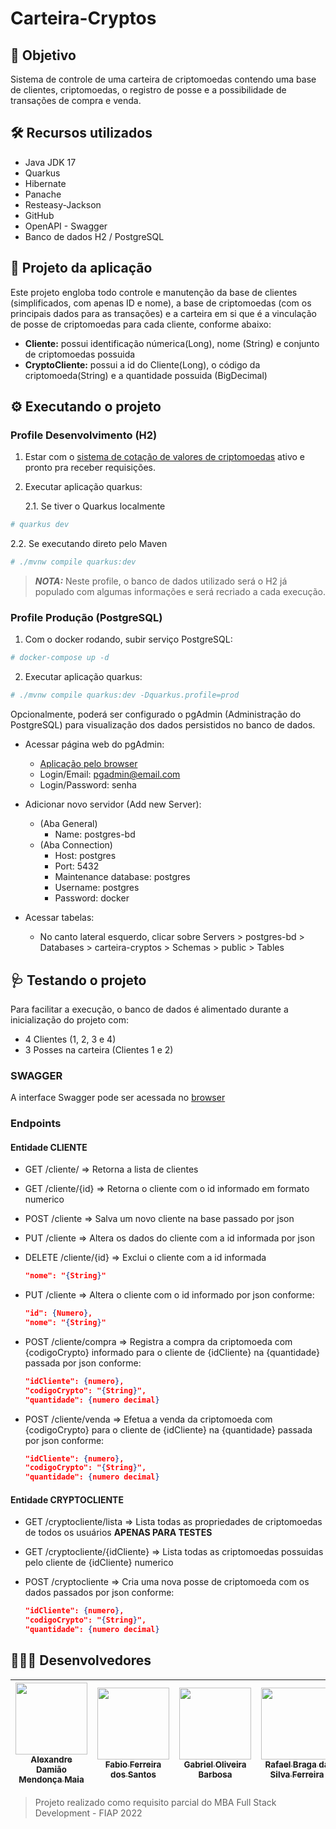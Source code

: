 # Carteira-Cryptos

## 🎯 Objetivo

Sistema de controle de uma carteira de criptomoedas contendo uma base de clientes, criptomoedas, o registro de posse e a possibilidade de transações de compra e venda.

## 🛠️ Recursos utilizados

- Java JDK 17
- Quarkus
- Hibernate
- Panache
- Resteasy-Jackson
- GitHub
- OpenAPI - Swagger
- Banco de dados H2 / PostgreSQL

## 📐 Projeto da aplicação

Este projeto engloba todo controle e manutenção da base de clientes (simplificados, com apenas ID e nome), a base de criptomoedas (com os principais dados para as transações) e a carteira em si que é a vinculação de posse de criptomoedas para cada cliente, conforme abaixo:

- **Cliente:** possui identificação númerica(Long), nome (String) e conjunto de criptomoedas possuida
- **CryptoCliente:** possui a id do Cliente(Long), o código da criptomoeda(String) e a quantidade possuida (BigDecimal)

## ⚙️ Executando o projeto

### Profile Desenvolvimento (H2)

1. Estar com o [sistema de cotação de valores de criptomoedas](https://github.com/AlexDamiao86/trabalho-microservices/tree/main/cotacao-crypto-api) ativo e pronto pra receber requisições.

2. Executar aplicação quarkus:

    2.1. Se tiver o Quarkus localmente

```bash
# quarkus dev
```

  2.2. Se executando direto pelo Maven

```bash
# ./mvnw compile quarkus:dev
```

> **_NOTA:_**  Neste profile, o banco de dados utilizado será o H2 já populado com algumas informações e será recriado a cada execução.

### Profile Produção (PostgreSQL)

1. Com o docker rodando, subir serviço PostgreSQL:

```bash
# docker-compose up -d
```

2. Executar aplicação quarkus:

```bash
# ./mvnw compile quarkus:dev -Dquarkus.profile=prod
```

Opcionalmente, poderá ser configurado o pgAdmin (Administração do PostgreSQL) para visualização dos dados persistidos no banco de dados.

- Acessar página web do pgAdmin:
  - [Aplicação pelo browser](http://localhost:16543)
  - Login/Email: pgadmin@email.com
  - Login/Password: senha

- Adicionar novo servidor (Add new Server):
  - (Aba General)
    - Name: postgres-bd
  - (Aba Connection)
    - Host: postgres
    - Port: 5432
    - Maintenance database: postgres
    - Username: postgres
    - Password: docker

- Acessar tabelas:
  - No canto lateral esquerdo, clicar sobre Servers > postgres-bd > Databases > carteira-cryptos > Schemas > public > Tables

## 🩺 Testando o projeto

Para facilitar a execução, o banco de dados é alimentado durante a inicialização do projeto com:

- 4 Clientes (1, 2, 3 e 4)
- 3 Posses na carteira (Clientes 1 e 2)

### SWAGGER

A interface Swagger pode ser acessada no [browser](http://localhost:8080/q/swagger-ui/)

### Endpoints

#### Entidade CLIENTE

- GET /cliente/ => Retorna a lista de clientes
- GET /cliente/{id} => Retorna o cliente com o id informado em formato numerico
- POST /cliente => Salva um novo cliente na base passado por json
- PUT /cliente => Altera os dados do cliente com a id informada por json
- DELETE /cliente/{id} => Exclui o cliente com a id informada

  ```json
  "nome": "{String}"
  ```

- PUT /cliente => Altera o cliente com o id informado por json conforme:

  ```json
  "id": {Numero},
  "nome": "{String}"
  ```

- POST /cliente/compra => Registra a compra da criptomoeda com {codigoCrypto} informado para o cliente de {idCliente} na {quantidade} passada por json conforme:

  ```json
  "idCliente": {numero},
  "codigoCrypto": "{String}",
  "quantidade": {numero decimal}
  ```

- POST /cliente/venda => Efetua a venda da criptomoeda com {codigoCrypto} para o cliente de {idCliente} na {quantidade} passada por json conforme:

  ```json
  "idCliente": {numero},
  "codigoCrypto": "{String}",
  "quantidade": {numero decimal}
  ```

#### Entidade CRYPTOCLIENTE

- GET /cryptocliente/lista => Lista todas as propriedades de criptomoedas de todos os usuários **APENAS PARA TESTES**
- GET /cryptocliente/{idCliente} => Lista todas as criptomoedas possuidas pelo cliente de {idCliente} numerico
- POST /cryptocliente => Cria uma nova posse de criptomoeda com os dados passados por json conforme:

  ```json
  "idCliente": {numero},
  "codigoCrypto": "{String}",
  "quantidade": {numero decimal}
  ```

## 👨🏽‍💻 Desenvolvedores

| [<img src="https://avatars.githubusercontent.com/AlexDamiao86" width=115><br><sub>Alexandre Damião Mendonça Maia</sub>](https://github.com/AlexDamiao86) |  [<img src="https://avatars.githubusercontent.com/FabioQuimico" width=115><br><sub>Fabio Ferreira dos Santos</sub>](https://github.com/FabioQuimico) |  [<img src="https://avatars.githubusercontent.com/Gabriel2503" width=115><br><sub>Gabriel Oliveira Barbosa</sub>](https://github.com/Gabriel2503) | [<img src="https://avatars.githubusercontent.com/ferreirabraga" width=115><br><sub>Rafael Braga da Silva Ferreira</sub>](https://github.com/ferreirabraga) |
| :---: | :---: | :---: | :---: |

>
>Projeto realizado como requisito parcial do MBA Full Stack Development - FIAP 2022
>